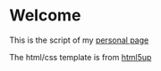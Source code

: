 # Welcome

This is the script of my [personal page](https://simongravelle.github.io/)

The html/css template is from [html5up](https://html5up.net/)

